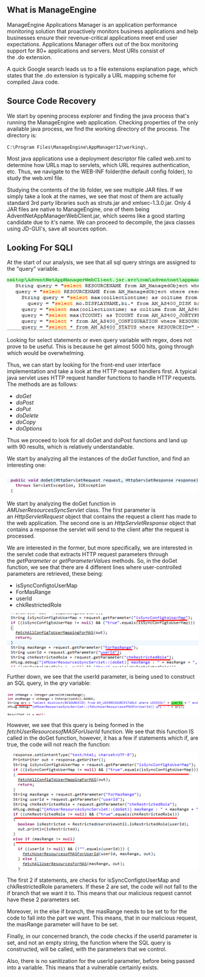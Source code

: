 ## What is ManageEngine
ManageEngine Applications Manager is an application performance monitoring solution that proactively monitors business applications and help businesses ensure their revenue-critical applications meet end user expectations. Applications Manager offers out of the box monitoring support for 80+ applications and servers.
Most URIs consist of the .do extension.

A quick Google search leads us to a file extensions explanation page, which states that the .do extension is typically a URL mapping scheme for compiled Java code.

## Source Code Recovery
We start by opening process explorer and finding the java process that's running the ManageEngine web application.
Checking properties of the only available java process, we find the working directory of the process. The directory is:

```path
C:\Program Files\ManageEngine\AppManager12\working\.
```

Most java applications use a deployment descriptor file called web.xml to determine how URLs map to servlets, which URL requires authentication, etc.
Thus, we navigate to the WEB-INF folder(the default config folder), to study the web.xml file.

Studying the contents of the lib folder, we see multiple JAR files. If we simply take a look at the names, we see that most of them are actually standard 3rd party libraries such as struts.jar and xmlsec-1.3.0.jar.
Only 4 JAR files are native to ManageEngine, one of them being AdventNetAppManagerWebClient.jar, which seems like a good starting candidate due to it's name.
We can proceed to decompile, the java classes using JD-GUI's, save all sources option.

## Looking For SQLI
At the start of our analysis, we see that all sql query strings are assigned to the "query" variable.

![](../../Screenshots/t2-ss1.png)

Looking for select statements or even query variable with regex, does not prove to be useful.
This is because he get almost 5000 hits, going through which would be overwhelming.

Thus, we can start by looking for the front-end user interface implementation and take a look at the HTTP request handlers first.
A typical java servlet uses HTTP request handler functions to handle HTTP requests.
The methods are as follows:
-   _doGet_
-   _doPost_
-   _doPut_
-   _doDelete_
-   _doCopy_
-   _doOptions_

Thus we proceed to look for all doGet and doPost functions and land up with 90 results, which is relatively understandable.

We start by analyzing all the instances of the _doGet_ function, and find an interesting one:

![](../../Screenshots/t2-ss2.png)

We start by analyzing the doGet function in _AMUserResourcesSyncServlet_ class.
The first parameter is an _HttpServletRequest_ object that contains the request a client has made to the web application.
The second one is an _HttpServletResponse_ object that contains a response the servlet will send to the client after the request is processed.

We are interested in the former, but more specifically, we are interested in the servlet code that extracts HTTP request parameters through the _getParameter_ or _getParameterValues_ methods.
So, in the doGet function, we see that there are 4 different lines where user-controlled parameters are retrieved, these being:
- isSyncConfigtoUserMap
- ForMasRange
- userId
- chkRestrictedRole

![](../../Screenshots/t2-ss3.png)

Further down, we see that the userId parameter, is being used to construct an SQL query, in the _qry_ variable:

![](../../Screenshots/t2-ss4.png)

However, we see that this query is being formed in the _fetchUserResourcesofMASForUserId_ function.
We see that this function IS called in the doGet function, however, it has a few if statements which if, are true, the code will not reach the function:

![](../../Screenshots/t2-ss5.png)

The first 2 if statements, are checks for isSyncConfigtoUserMap and chkRestrictedRole parameters.
If these 2 are set, the code will not fall to the if branch that we want it to.
This means that our malicious request cannot have these 2 parameters set.

Moreover, in the else if branch, the masRange needs to be set to for the code to fall into the part we want.
This means, that in our malicious request, the masRange parameter will have to be set.

Finally, in our concerned branch, the code checks if the userId parameter is set, and not an empty string, the function where the SQL query is constructed, will be called, with the parameters that we control.

Also, there is no sanitization for the userId parameter, before being passed into a variable.
This means that a vulnerable certainly exists.